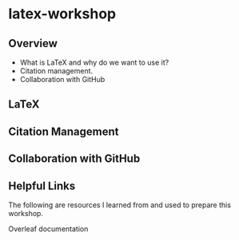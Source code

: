 # latex-workshop

## Overview

- What is LaTeX and why do we want to use it?
- Citation management.
- Collaboration with GitHub

## LaTeX



## Citation Management



## Collaboration with GitHub



## Helpful Links

The following are resources I learned from and used to prepare this workshop.

Overleaf documentation
